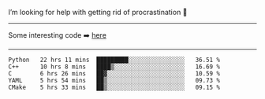 I’m looking for help with getting rid of procrastination 🤔

-----

Some interesting code :arrow_right: [here](https://github.com/zhen8838/playground)

-----

<!--START_SECTION:waka-->
```text
Python   22 hrs 11 mins  █████████░░░░░░░░░░░░░░░░   36.51 % 
C++      10 hrs 8 mins   ████▒░░░░░░░░░░░░░░░░░░░░   16.69 % 
C        6 hrs 26 mins   ██▓░░░░░░░░░░░░░░░░░░░░░░   10.59 % 
YAML     5 hrs 54 mins   ██▒░░░░░░░░░░░░░░░░░░░░░░   09.73 % 
CMake    5 hrs 33 mins   ██▒░░░░░░░░░░░░░░░░░░░░░░   09.15 % 
```
<!--END_SECTION:waka-->

<!--
**zhen8838/zhen8838** is a ✨ _special_ ✨ repository because its `README.md` (this file) appears on your GitHub profile.

Here are some ideas to get you started:

- 🔭 I’m currently working on ...
- 🌱 I’m currently learning ...
- 👯 I’m looking to collaborate on ...
 ...
- 💬 Ask me about ...
- 📫 How to reach me: ...
- 😄 Pronouns: ...
- ⚡ Fun fact: ...
-->
